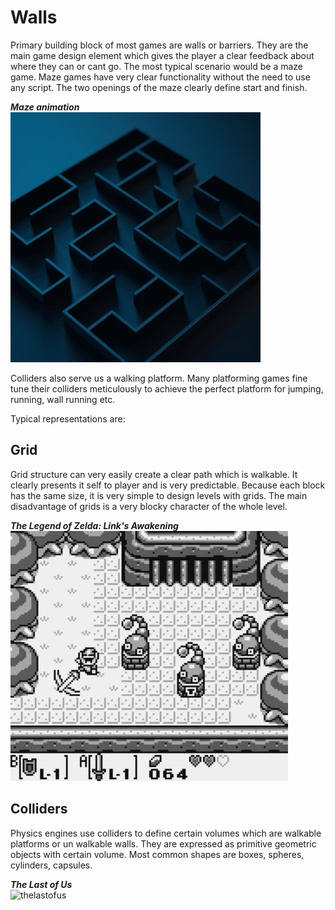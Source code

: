 # Walls
Primary building block of most games are walls or barriers. They are the main game design element which gives the player a clear feedback about where they can or cant go.
The most typical scenario would be a maze game. Maze games have very clear functionality without the need to use any script. The two openings of the maze clearly define start and finish.

***Maze animation***\
<img src="../../img/maze.webp" alt="maze" height="400"/>

Colliders also serve us a walking platform. Many platforming games fine tune their colliders meticulously to achieve the perfect platform for jumping, running, wall running etc.

Typical representations are:
## Grid
Grid structure can very easily create a clear path which is walkable.
It clearly presents it self to player and is very predictable. 
Because each block has the same size, it is very simple to design levels with grids.
The main disadvantage of grids is a very blocky character of the whole level.

***The Legend of Zelda: Link's Awakening***\
<img src="../../img/thelegendofzelda.webp" alt="thelegendofzelda" height="400"/>

## Colliders
Physics engines use colliders to define certain volumes which are walkable platforms or un walkable walls. They are expressed as primitive geometric objects with certain volume.
Most common shapes are boxes, spheres, cylinders, capsules.

***The Last of Us***\
<img src="../../img/thelastofus.gif" alt="thelastofus" height="400"/>